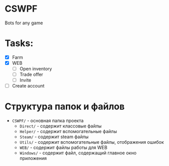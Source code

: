 # CSWPF
Bots for any game

# Tasks:
- [X] Farm
- [X] WEB
  - [ ] Open inventory
  - [ ] Trade offer
  - [ ] Invite
- [ ] Create account

# Структура папок и файлов
* `CSWPF/` - основная папка проекта
  * `Direct/` - содержит классовые файлы
  * `Helper/` - содержит вспомогательные файлы
  * `Steam/` - содержит steam файлы
  * `Utils/` - содержит вспомогательные файлы, отображения ошибок
  * `WEB/` - содержит файлы работы для WEB
  * `Windows/` - содержит файл, содержащий главное окно приложения
